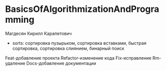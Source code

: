 # BasicsOfAlgorithmizationAndProgramming
Магдесян Кирилл Карапетович
- sorts: сортировка пузырьком, сортировка вставками, быстрая сортировка, сортировка слиянием, бинарный поиск










Feat-добавление проекта
Refactor-изменение кода
Fix-исправление
Rm-удаление
Docs-добавление документации
